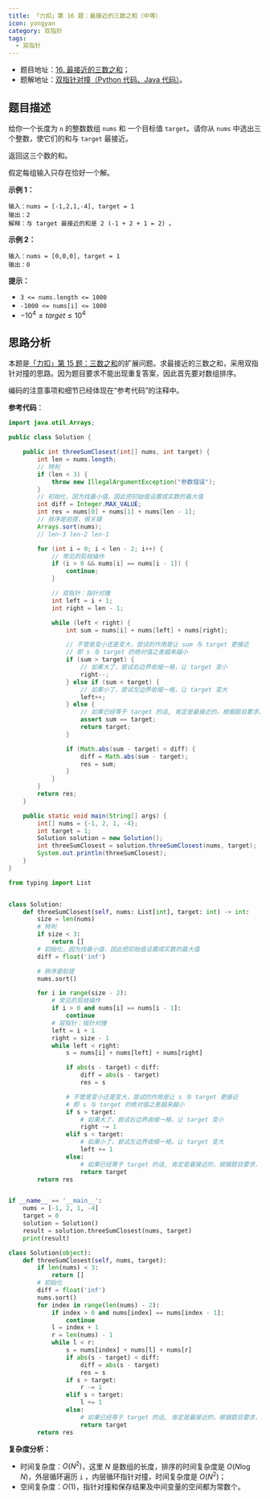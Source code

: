 ```yaml
---
title: 「力扣」第 16 题：最接近的三数之和（中等）
icon: yongyan
category: 双指针
tags:
  - 双指针
---
```


- 题目地址：[16. 最接近的三数之和](https://leetcode-cn.com/problems/3sum-closest/)；
- 题解地址：[双指针对撞（Python 代码、Java 代码）](https://leetcode-cn.com/problems/3sum-closest/solution/shuang-zhi-zhen-dui-zhuang-python-dai-ma-java-dai-/)。

## 题目描述

给你一个长度为 `n` 的整数数组 `nums` 和 一个目标值 `target`。请你从 `nums` 中选出三个整数，使它们的和与 `target` 最接近。

返回这三个数的和。

假定每组输入只存在恰好一个解。

**示例 1：**

```
输入：nums = [-1,2,1,-4], target = 1
输出：2
解释：与 target 最接近的和是 2 (-1 + 2 + 1 = 2) 。
```

**示例 2：**

```
输入：nums = [0,0,0], target = 1
输出：0
```

**提示：**

- `3 <= nums.length <= 1000`
- `-1000 <= nums[i] <= 1000`
- $-10^4 \le target \le 10^4$

## 思路分析

本题是[「力扣」第 15 题：三数之和](https://leetcode-cn.com/problems/3sum/)的扩展问题。求最接近的三数之和，采用双指针对撞的思路。因为题目要求不能出现重复答案，因此首先要对数组排序。

编码的注意事项和细节已经体现在“参考代码”的注释中。

**参考代码**：

<CodeGroup>
<CodeGroupItem title="Java">

```java
import java.util.Arrays;

public class Solution {

    public int threeSumClosest(int[] nums, int target) {
        int len = nums.length;
        // 特判
        if (len < 3) {
            throw new IllegalArgumentException("参数错误");
        }
        // 初始化，因为找最小值，因此把初始值设置成实数的最大值
        int diff = Integer.MAX_VALUE;
        int res = nums[0] + nums[1] + nums[len - 1];
        // 排序是前提，很关键
        Arrays.sort(nums);
        // len-3 len-2 len-1

        for (int i = 0; i < len - 2; i++) {
            // 常见的剪枝操作
            if (i > 0 && nums[i] == nums[i - 1]) {
                continue;
            }

            // 双指针：指针对撞
            int left = i + 1;
            int right = len - 1;

            while (left < right) {
                int sum = nums[i] + nums[left] + nums[right];

                // 不管是变小还是变大，尝试的作用是让 sum 与 target 更接近
                // 即 s 与 target 的绝对值之差越来越小
                if (sum > target) {
                    // 如果大了，尝试右边界收缩一格，让 target 变小
                    right--;
                } else if (sum < target) {
                    // 如果小了，尝试左边界收缩一格，让 target 变大
                    left++;
                } else {
                    // 如果已经等于 target 的话, 肯定是最接近的，根据题目要求，返回这三个数的和
                    assert sum == target;
                    return target;
                }

                if (Math.abs(sum - target) < diff) {
                    diff = Math.abs(sum - target);
                    res = sum;
                }
            }
        }
        return res;
    }

    public static void main(String[] args) {
        int[] nums = {-1, 2, 1, -4};
        int target = 1;
        Solution solution = new Solution();
        int threeSumClosest = solution.threeSumClosest(nums, target);
        System.out.println(threeSumClosest);
    }
}
```

</CodeGroupItem>

<CodeGroupItem title="Python">

```python
from typing import List


class Solution:
    def threeSumClosest(self, nums: List[int], target: int) -> int:
        size = len(nums)
        # 特判
        if size < 3:
            return []
        # 初始化，因为找最小值，因此把初始值设置成实数的最大值
        diff = float('inf')

        # 排序是前提
        nums.sort()

        for i in range(size - 2):
            # 常见的剪枝操作
            if i > 0 and nums[i] == nums[i - 1]:
                continue
            # 双指针：指针对撞
            left = i + 1
            right = size - 1
            while left < right:
                s = nums[i] + nums[left] + nums[right]

                if abs(s - target) < diff:
                    diff = abs(s - target)
                    res = s

                # 不管是变小还是变大，尝试的作用是让 s 与 target 更接近
                # 即 s 与 target 的绝对值之差越来越小
                if s > target:
                    # 如果大了，尝试右边界收缩一格，让 target 变小
                    right -= 1
                elif s < target:
                    # 如果小了，尝试左边界收缩一格，让 target 变大
                    left += 1
                else:
                    # 如果已经等于 target 的话, 肯定是最接近的，根据题目要求，返回这三个数的和
                    return target
        return res


if __name__ == '__main__':
    nums = [-1, 2, 1, -4]
    target = 0
    solution = Solution()
    result = solution.threeSumClosest(nums, target)
    print(result)
```

</CodeGroupItem>

<CodeGroupItem title="Python">

```python
class Solution(object):
    def threeSumClosest(self, nums, target):
        if len(nums) < 3:
            return []
        # 初始化
        diff = float('inf')
        nums.sort()
        for index in range(len(nums) - 2):
            if index > 0 and nums[index] == nums[index - 1]:
                continue
            l = index + 1
            r = len(nums) - 1
            while l < r:
                s = nums[index] + nums[l] + nums[r]
                if abs(s - target) < diff:
                    diff = abs(s - target)
                    res = s
                if s > target:
                    r -= 1
                elif s < target:
                    l += 1
                else:
                    # 如果已经等于 target 的话, 肯定是最接近的，根据题目要求，返回这三个数的和
                    return target
        return res
```

</CodeGroupItem>
</CodeGroup>

**复杂度分析：**

- 时间复杂度：$O(N^2)$，这里 $N$ 是数组的长度，排序的时间复杂度是 $O(N \log N)$，外层循环遍历 `i` ，内层循环指针对撞，时间复杂度是 $O(N^2)$；
- 空间复杂度：$O(1)$，指针对撞和保存结果及中间变量的空间都为常数个。
